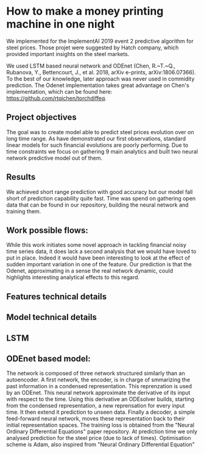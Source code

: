 # How to make a money printing machine in one night

We implemented for the ImplementAI 2019 event 2 predictive algorithm for steel prices.
Those projet were suggested by Hatch company, which provided important insights on the steel markets.

We used LSTM based neural network and ODEnet (Chen, R.~T.~Q., Rubanova, Y., Bettencourt, J., et al. 2018, arXiv e-prints, arXiv:1806.07366). To the best of our knowledge, later approach was never used in commidity prediction.
The Odenet implementation takes great advantage on Chen's implementation, which can be found here: https://github.com/rtqichen/torchdiffeq.

## Project objectives
  
  The goal was to create model able to predict steel prices evolution over on long time range.
  As have demonstrated our first observations, standard linear models for such financial evolutions are poorly performing.
  Due to time constraints we focus on gathering 9 main analytics and built two neural network predictive model out of them.
    
## Results
    
  We achieved short range prediction with good accuracy but our model fall short of prediction capability quite fast.
  Time was spend on gathering open data that can be found in our repository, building the neural network and training them.
    
## Work possible flows:

  While this work initiates some novel approach in tackling financial noisy time series data, it does lack a second analysis that we would have loved to put in place. Indeed it would have been interesting to look at the effect of sudden important variation in one of the feature. Our prediction is that the Odenet, approximating in a sense the real network dynamic, could highlights interesting analytical effects to this regard. 
    
## Features technical details


## Model technical details
     
## LSTM
     
     
     
## ODEnet based model:
The network is composed of three network structured similarly than an autoencoder.
A first network, the encoder, is in charge of smmarizing the past information in a condensed representation.
This reprenzation is used by an ODEnet. This neural network approximate the derivative of its input with respect to the time. Using this derivative an ODEsolver builds, starting from the condensed representation, a new reprensation for every input time. It then extend it prediction to unseen data. Finally a decoder, a simple feed-forward neural network, moves these representation back to their initial representation spaces.
The training loss is obtained from the "Neural Ordinary Differential Equations" paper repository. At prediction time we only analysed prediction for the steel price (due to lack of times).
Optimisation scheme is Adam, also inspired from "Neural Ordinary Differential Equation"
   









